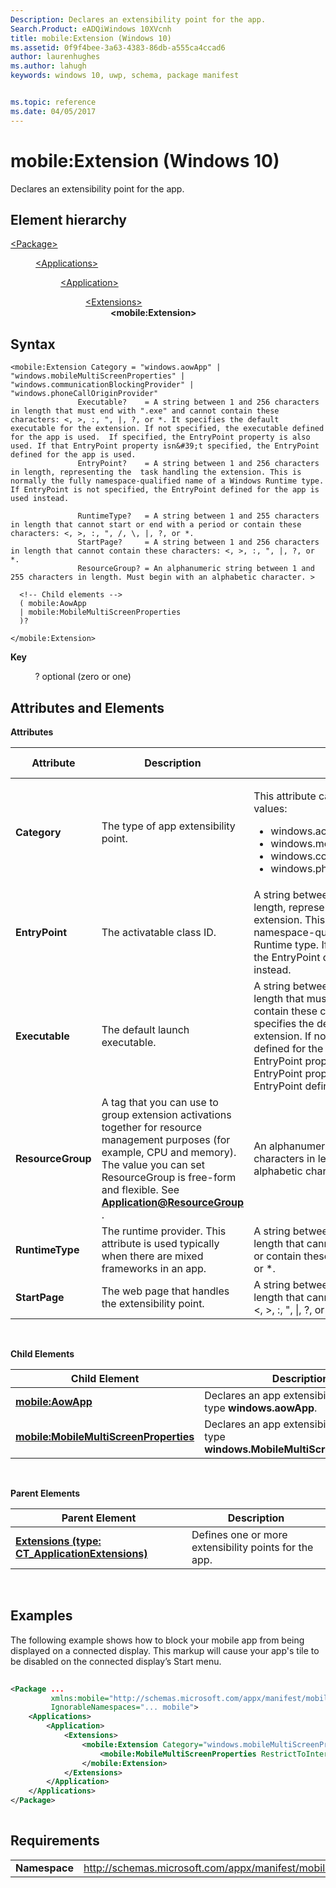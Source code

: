 ```yaml
---
Description: Declares an extensibility point for the app.
Search.Product: eADQiWindows 10XVcnh
title: mobile:Extension (Windows 10)
ms.assetid: 0f9f4bee-3a63-4383-86db-a555ca4ccad6
author: laurenhughes
ms.author: lahugh
keywords: windows 10, uwp, schema, package manifest


ms.topic: reference
ms.date: 04/05/2017
---
```


# mobile:Extension (Windows 10)


Declares an extensibility point for the app.

## Element hierarchy

<dl>
<dt><a href="element-package.md">&lt;Package&gt;</a></dt>
<dd>
<dl>
<dt><a href="element-applications.md">&lt;Applications&gt;</a></dt>
<dd>
<dl>
<dt><a href="element-application.md">&lt;Application&gt;</a></dt>
<dd>
<dl>
<dt><a href="element-1-extensions.md">&lt;Extensions&gt;</a></dt>
<dd><b>&lt;mobile:Extension&gt;</b></dd>
</dl>
</dd>
</dl>
</dd>
</dl>
</dd>
</dl>

## Syntax


```
<mobile:Extension Category = "windows.aowApp" | "windows.mobileMultiScreenProperties" | "windows.communicationBlockingProvider" | "windows.phoneCallOriginProvider"
               Executable?    = A string between 1 and 256 characters in length that must end with ".exe" and cannot contain these characters: <, >, :, ", |, ?, or *. It specifies the default executable for the extension. If not specified, the executable defined for the app is used.  If specified, the EntryPoint property is also used. If that EntryPoint property isn&#39;t specified, the EntryPoint defined for the app is used.
               EntryPoint?    = A string between 1 and 256 characters in length, representing the  task handling the extension. This is normally the fully namespace-qualified name of a Windows Runtime type.
If EntryPoint is not specified, the EntryPoint defined for the app is used instead.

               RuntimeType?   = A string between 1 and 255 characters in length that cannot start or end with a period or contain these characters: <, >, :, ", /, \, |, ?, or *.
               StartPage?     = A string between 1 and 256 characters in length that cannot contain these characters: <, >, :, ", |, ?, or *.
               ResourceGroup? = An alphanumeric string between 1 and 255 characters in length. Must begin with an alphabetic character. >

  <!-- Child elements -->
  ( mobile:AowApp
  | mobile:MobileMultiScreenProperties
  )?

</mobile:Extension>
```

**Key**

          ? optional (zero or one)

## Attributes and Elements


**Attributes**

<table>
<colgroup>
<col width="20%" />
<col width="20%" />
<col width="20%" />
<col width="20%" />
<col width="20%" />
</colgroup>
<thead>
<tr class="header">
<th>Attribute</th>
<th>Description</th>
<th>Data type</th>
<th>Required</th>
<th>Default value</th>
</tr>
</thead>
<tbody>
<tr class="odd">
<td><strong>Category</strong></td>
<td>The type of app extensibility point.</td>
<td><p>This attribute can have one of the following values:</p>
<ul>
<li>windows.aowApp</li>
<li>windows.mobileMultiScreenProperties</li>
<li>windows.communicationBlockingProvider</li>
<li>windows.phoneCallOriginProvider</li>
</ul></td>
<td>Yes</td>
<td></td>
</tr>
<tr class="even">
<td><strong>EntryPoint</strong></td>
<td>The activatable class ID.</td>
<td>A string between 1 and 256 characters in length, representing the task handling the extension. This is normally the fully namespace-qualified name of a Windows Runtime type. If EntryPoint is not specified, the EntryPoint defined for the app is used instead.</td>
<td>No</td>
<td></td>
</tr>
<tr class="odd">
<td><strong>Executable</strong></td>
<td>The default launch executable.</td>
<td>A string between 1 and 256 characters in length that must end with &quot;.exe&quot; and cannot contain these characters: &lt;, &gt;, :, &quot;, |, ?, or *. It specifies the default executable for the extension. If not specified, the executable defined for the app is used. If specified, the EntryPoint property is also used. If that EntryPoint property isn't specified, the EntryPoint defined for the app is used.</td>
<td>No</td>
<td></td>
</tr>
<tr class="even">
<td><strong>ResourceGroup</strong></td>
<td>A tag that you can use to group extension activations together for resource management purposes (for example, CPU and memory). The value you can set ResourceGroup is free-form and flexible. See <a href="element-application.md"><strong>Application@ResourceGroup</strong></a> .</td>
<td>An alphanumeric string between 1 and 255 characters in length. Must begin with an alphabetic character.</td>
<td>No</td>
<td></td>
</tr>
<tr class="odd">
<td><strong>RuntimeType</strong></td>
<td>The runtime provider. This attribute is used typically when there are mixed frameworks in an app.</td>
<td>A string between 1 and 255 characters in length that cannot start or end with a period or contain these characters: &lt;, &gt;, :, &quot;, /, \, |, ?, or *.</td>
<td>No</td>
<td></td>
</tr>
<tr class="even">
<td><strong>StartPage</strong></td>
<td>The web page that handles the extensibility point.</td>
<td>A string between 1 and 256 characters in length that cannot contain these characters: &lt;, &gt;, :, &quot;, |, ?, or *.</td>
<td>No</td>
<td></td>
</tr>
</tbody>
</table>

 

**Child Elements**

| Child Element                                                                                   | Description                                                                          |
|-------------------------------------------------------------------------------------------------|--------------------------------------------------------------------------------------|
| [**mobile:AowApp**](element-mobile-aowapp-manual.md)                                           | Declares an app extensibility point of type **windows.aowApp**.                      |
| [**mobile:MobileMultiScreenProperties**](element-mobile-mobilemultiscreenproperties-manual.md) | Declares an app extensibility point of type **windows.MobileMultiScreenProperties**. |

 

**Parent Elements**

| Parent Element                                                               | Description                                           |
|------------------------------------------------------------------------------|-------------------------------------------------------|
| [**Extensions (type: CT_ApplicationExtensions)**](element-1-extensions.md) | Defines one or more extensibility points for the app. |

 

## Examples


The following example shows how to block your mobile app from being displayed on a connected display. This markup will cause your app's tile to be disabled on the connected display’s Start menu.

```XML
                    
<Package ...
         xmlns:mobile="http://schemas.microsoft.com/appx/manifest/mobile/windows10"
         IgnorableNamespaces="... mobile">
    <Applications>
        <Application>
            <Extensions>
                <mobile:Extension Category="windows.mobileMultiScreenProperties">
                    <mobile:MobileMultiScreenProperties RestrictToInternalScreen="true"/>
                </mobile:Extension>
            </Extensions>
        </Application>
    </Applications>
</Package>
                
```

## Requirements


|               |                                                             |
|---------------|-------------------------------------------------------------|
| **Namespace** | http://schemas.microsoft.com/appx/manifest/mobile/windows10 |

 

 

 



